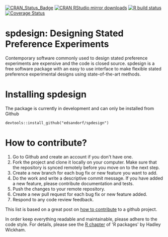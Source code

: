 <!-- badges: start -->
[![CRAN_Status_Badge](http://www.r-pkg.org/badges/version-last-release/spdesign)](https://cran.r-project.org/package=spdesign)
[![CRAN RStudio mirror downloads](http://cranlogs.r-pkg.org/badges/spdesign)](http://www.r-pkg.org/pkg/spdesign)
[![R build status](https://github.com/edsandorf/spdesign/workflows/check-standard/badge.svg)](https://github.com/edsandorf/spdesign/actions)
[![Coverage Status](https://codecov.io/github/edsandorf/spdesign/coverage.svg?branch=master)](https://codecov.io/github/edsandorf/spdesign?branch=master)
<!-- badges: end -->

# spdesign: Designing Stated Preference Experiments

Contemporary software commonly used to design stated preference experiments are expensive and the code is closed source. spdesign is a free software package with an easy to use interface to make flexible stated preference experimental designs using state-of-the-art methods. 

# Installing spdesign
The package is currently in development and can only be installed from Github

`devtools::install_github("edsandorf/spdesign")`

# How to contribute?
1. Go to Github and create an account if you don't have one.
2. Fork the project and clone it locally on your computer. Make sure that the repository is synced remotely before you move on to the next step.
3. Create a new branch for each bug fix or new feature you want to add.
4. Do the work and write a descriptive commit message. If you have added a new feature, please contribute documentation and tests. 
5. Push the changes to your remote repository.
6. Create a new pull request for each bug fix or new feature added.
7. Respond to any code review feedback.


This list is based on a great post on [how to contribute](https://akrabat.com/the-beginners-guide-to-contributing-to-a-github-project/) to a github project. 

In order keep everything readable and maintainable, please adhere to the code style. For details, please see the [R chapter](http://r-pkgs.had.co.nz/r.html) of 'R packages' by Hadley Wickham.
